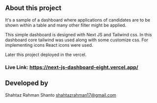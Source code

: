 ## About this project

It's a sample of a dashboard where applications of candidates are to be shown within a table and many other filter might be applied.

This simple dashboard is designed with Next JS and Tailwind css. In this dashboard core tailwind was used along with some customize css.
For implementing icons React icons were used.

Later this project deployed in the vercel.
### Live Link: https://next-js-dashboard-eight.vercel.app/

## Developed by
Shahtaz Rahman Shanto
shahtazrahman17@gmail.com

